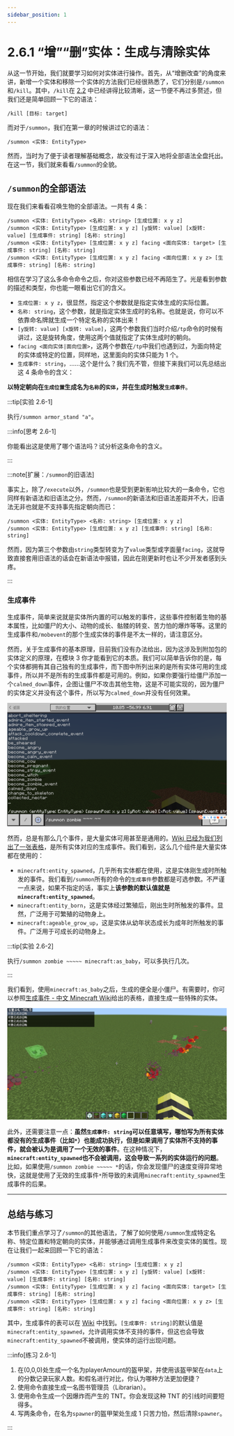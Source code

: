 ```yaml
---
sidebar_position: 1
---
```


# 2.6.1 “增”“删”实体：生成与清除实体

从这一节开始，我们就要学习如何对实体进行操作。首先，从“增删改查”的角度来讲，新增一个实体和移除一个实体的方法我们已经很熟悉了，它们分别是`/summon`和`/kill`。其中，`/kill`在 [2.2](../section2) 中已经讲得比较清晰，这一节便不再过多赘述，但我们还是简单回顾一下它的语法：

```mcfunction title="/kill的语法" showLineNumbers
/kill [目标: target]
```

而对于`/summon`，我们在第一章的时候讲过它的语法：

```mcfunction title="/summon的基础语法" showLineNumbers
/summon <实体: EntityType>
```

然而，当时为了便于读者理解基础概念，故没有过于深入地将全部语法全盘托出。在这一节，我们就来看看`/summon`的全貌。

## `/summon`的全部语法

现在我们来看看召唤生物的全部语法。一共有 4 条：

```mcfunction showLineNumbers title="/summon的语法"
/summon <实体: EntityType> <名称: string> [生成位置: x y z]
/summon <实体: EntityType> [生成位置: x y z] [y旋转: value] [x旋转: value] [生成事件: string] [名称: string]
/summon <实体: EntityType> [生成位置: x y z] facing <面向实体: target> [生成事件: string] [名称: string]
/summon <实体: EntityType> [生成位置: x y z] facing <面向位置: x y z> [生成事件: string] [名称: string]
```

相信在学习了这么多命令命令之后，你对这些参数已经不再陌生了。光是看到参数的描述和类型，你也能一眼看出它们的含义。

- `生成位置: x y z`，很显然，指定这个参数就是指定实体生成的实际位置。
- `名称: string`，这个参数，就是指定实体生成时的名称。也就是说，你可以不依靠命名牌就生成一个特定名称的实体出来！
- `[y旋转: value] [x旋转: value]`，这两个参数我们当时介绍`/tp`命令的时候有讲过，这是旋转角度，使用这两个值就指定了实体生成时的朝向。
- `facing <面向实体|面向位置>`，这两个参数在`/tp`中我们也遇到过，为面向特定的实体或特定的位置，同样地，这里面向的实体只能为 1 个。
- `生成事件: string`，……这个是什么？我们先不管，但接下来我们可以先总结出这 4 条命令的含义：

**以特定朝向在`生成位置`生成名为`名称`的`实体`，并在生成时触发`生成事件`**。

:::tip[实验 2.6-1]

执行`/summon armor_stand "a"`。

:::info[思考 2.6-1]

你能看出这是使用了哪个语法吗？试分析这条命令的含义。

:::

:::note[扩展：`/summon`的旧语法]

事实上，除了`/execute`以外，`/summon`也是受到更新影响比较大的一条命令，它也同样有新语法和旧语法之分。然而，`/summon`的新语法和旧语法差距并不大，旧语法无非也就是不支持事先指定朝向而已：

```mcfunction showLineNumbers title="/summon的旧语法"
/summon <实体: EntityType> <名称: string> [生成位置: x y z]
/summon <实体: EntityType> [生成位置: x y z] [生成事件: string] [名称: string]
```

然而，因为第三个参数由`string`类型转变为了`value`类型或字面量`facing`，这就导致直接套用旧语法的话会在新语法中报错，因此在刚更新时也让不少开发者感到头疼。

:::

### 生成事件

生成事件，简单来说就是实体所内置的可以触发的事件，这些事件控制着生物的基本属性，比如僵尸的大小、动物的成长、骷髅的转变、苦力怕的爆炸等等。这里的生成事件和`/mobevent`的那个生成实体的事件是不太一样的，请注意区分。

然而，关于生成事件的基本原理，目前我们没有办法给出，因为这涉及到附加包的实体定义的原理，在模块 3 你才能看到它的本质。我们可以简单告诉你的是，每个实体都拥有其自己独有的生成事件，而下图中所列出来的是所有实体可用的生成事件，所以并不是所有的生成事件都是可用的。例如，如果你要强行给僵尸添加一个`calmed_down`事件，企图让僵尸不攻击其他生物，这是不可能实现的，因为僵尸的实体定义并没有这个事件，所以写为`calmed_down`并没有任何效果。

![summon_1](../img/section6/summon_1.png)

然而，总是有那么几个事件，是大量实体可用甚至是通用的。[Wiki 已经为我们列出了一张表格](https://zh.minecraft.wiki/w/生成事件)，是所有实体对应的生成事件。我们看到，这么几个组件是大量实体都在使用的：

- `minecraft:entity_spawned`，几乎所有实体都在使用，这是实体刚生成时所触发的事件。我们看到`/summon`所有的命令的`生成事件`参数都是可选参数。不严谨一点来说，如果不指定的话，事实上**该参数的默认值就是`minecraft:entity_spawned`**。
- `minecraft:entity_born`，这是实体经过繁殖后，刚出生时所触发的事件。显然，广泛用于可繁殖的动物身上。
- `minecraft:ageable_grow_up`，这是实体从幼年状态成长为成年时所触发的事件。广泛用于可成长的动物身上。

:::tip[实验 2.6-2]

执行`/summon zombie ~~~~~ minecraft:as_baby`，可以多执行几次。

:::

我们看到，使用`minecraft:as_baby`之后，生成的便全是小僵尸。有需要时，你可以参照[生成事件 - 中文 Minecraft Wiki](https://zh.minecraft.wiki/w/生成事件)给出的表格，直接生成一些特殊的实体。

![summon_2](../img/section6/summon_2.png)

此外，还需要注意一点：**虽然`生成事件: string`可以任意填写，哪怕写为所有实体都没有的生成事件（比如`*`）也能成功执行，但是如果调用了实体所不支持的事件，就会被认为是调用了一个无效的事件**。在这种情况下，**`minecraft:entity_spawned`也不会被调用，这会导致一系列的实体运行的问题**。比如，如果使用`/summon zombie ~~~~~ *`的话，你会发现僵尸的速度变得异常地快，这就是使用了无效的生成事件`*`所导致的未调用`minecraft:entity_spawned`生成事件的后果。

---

## 总结与练习

本节我们重点学习了`/summon`的其他语法，了解了如何使用`/summon`生成特定名称、特定位置和特定朝向的实体，并能够通过调用生成事件来改变实体的属性。现在让我们一起来回顾一下它的语法：

```mcfunction showLineNumbers title="/summon的语法"
/summon <实体: EntityType> <名称: string> [生成位置: x y z]
/summon <实体: EntityType> [生成位置: x y z] [y旋转: value] [x旋转: value] [生成事件: string] [名称: string]
/summon <实体: EntityType> [生成位置: x y z] facing <面向实体: target> [生成事件: string] [名称: string]
/summon <实体: EntityType> [生成位置: x y z] facing <面向位置: x y z> [生成事件: string] [名称: string]
```

其中，生成事件的表可以在 [Wiki](https://zh.minecraft.wiki/w/生成事件) 中找到。`[生成事件: string]`的默认值是`minecraft:entity_spawned`，允许调用实体不支持的事件，但这也会导致`minecraft:entity_spawned`不被调用，使实体的运行出现问题。

:::info[练习 2.6-1]

1. 在(0,0,0)处生成一个名为playerAmount的盔甲架，并使用该盔甲架在`data`上的分数记录玩家人数。和假名进行对比，你认为哪种方法更加便捷？
2. 使用命令直接生成一名图书管理员（Librarian）。
3. 使用命令生成一个因爆炸而产生的 TNT。你会发现这种 TNT 的引线时间要短得多。
4. 写两条命令，在名为`spawner`的盔甲架处生成 1 只苦力怕，然后清除`spawner`。

:::
